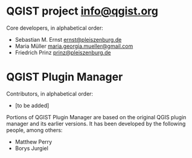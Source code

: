 # QGIST project <info@qgist.org>

Core developers, in alphabetical order:

- Sebastian M. Ernst <ernst@pleiszenburg.de>
- Maria Müller <maria.georgia.mueller@gmail.com>
- Friedrich Prinz <prinz@pleiszenburg.de>

# QGIST Plugin Manager

Contributors, in alphabetical order:

- [to be added]

Portions of QGIST Plugin Manager are based on the original QGIS plugin manager and its earlier versions. It has been developed by the following people, among others:

- Matthew Perry
- Borys Jurgiel
